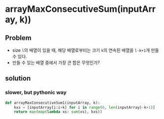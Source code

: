
# arrayMaxConsecutiveSum(inputArray, k))

## Problem
- size `l`의 배열이 있을 때, 해당 배열로부터는 크기 `k`의 연속된 배열을 `l-k+1`개 만들 수 있다. 
- 만들 수 있는 배열 중에서 가장 큰 합은 무엇인가? 

## solution
### slower, but pythonic way

```python
def arrayMaxConsecutiveSum1(inputArray, k):
    kxs = [inputArray[i:i+k] for i in range(0, len(inputArray)-k+1)]
    return max(map(lambda xs: sum(xs), kxs))
```
